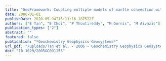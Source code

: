 ```yaml
---
title: "GeoFramework: Coupling multiple models of mantle convection within a computational framework"
date: 2006-01-01
publishDate: 2020-05-04T16:11:16.187522Z
authors: ["E Tan", "E Choi", "P Thoutireddy", "M Gurnis", "M Aivazis"]
publication_types: ["2"]
abstract: ""
featured: false
publication: "*Geochemistry Geophysics Geosystems*"
url_pdf: "/uploads/Tan et al. - 2006 - Geochemistry Geophysics Geosystems - GeoFramework Coupling multiple models of mantle convection within a computation.pdf"
doi: "10.1029/2005GC001155"
---
```


